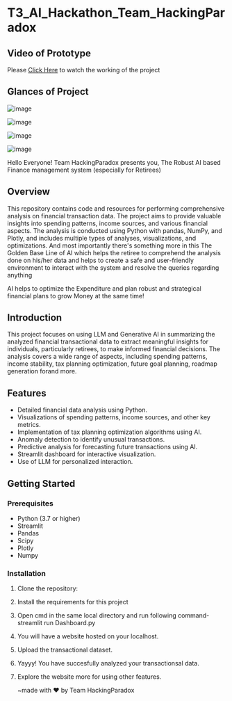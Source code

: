 # T3_AI_Hackathon_Team_HackingParadox
## Video of Prototype
Please [Click Here](https://1drv.ms/v/s!AnNJBheLBjN1hLdv1VVPJ03C_TAsXQ?e=w0F1cB) to watch the working of the project 

## Glances of Project

![image](https://github.com/satyacodermk/T3_AI_Hackathon_Team_HackingParadox/assets/98695336/d5f15678-bcd1-42a0-98fb-1d1fcc32915a)

![image](https://github.com/satyacodermk/T3_AI_Hackathon_Team_HackingParadox/assets/98695336/e6ec19cf-a64b-4409-ab22-1f55721770e4)

![image](https://github.com/satyacodermk/T3_AI_Hackathon_Team_HackingParadox/assets/98695336/092f4f26-b4d6-4fc0-b281-fb526b6e6888)

![image](https://github.com/satyacodermk/T3_AI_Hackathon_Team_HackingParadox/assets/98695336/6915df04-c194-4a8d-a9a4-76c50288117a)

Hello Everyone!
Team HackingParadox presents you,
The Robust AI based Finance management system (especially for Retirees)

## Overview

This repository contains code and resources for performing comprehensive analysis on financial transaction data. The project aims to provide valuable insights into spending patterns, income sources, and various financial aspects. The analysis is conducted using Python with pandas, NumPy, and Plotly, and includes multiple types of analyses, visualizations, and optimizations.
And most importantly there's something more in this
The Golden Base Line of AI
which helps the retiree to comprehend the analysis done on his/her data and helps to create a safe and user-friendly environment to interact with the system and resolve the queries regarding anything

AI helps to optimize the Expenditure and plan robust and strategical financial plans to grow Money at the same time!

## Introduction

This project focuses on using LLM and Generative AI in summarizing the analyzed financial transactional data to extract meaningful insights for individuals, particularly retirees, to make informed financial decisions. The analysis covers a wide range of aspects, including spending patterns, income stability, tax planning optimization, future goal planning, roadmap generation forand more.

## Features

- Detailed financial data analysis using Python.
- Visualizations of spending patterns, income sources, and other key metrics.
- Implementation of tax planning optimization algorithms using AI.
- Anomaly detection to identify unusual transactions.
- Predictive analysis for forecasting future transactions using AI.
- Streamlit dashboard for interactive visualization.
- Use of LLM for personalized interaction.

## Getting Started

### Prerequisites

- Python (3.7 or higher)
- Streamlit
- Pandas
- Scipy
- Plotly
- Numpy

### Installation

1. Clone the repository:
2. Install the requirements for this project
3. Open cmd in the same local directory and run following command-
    streamlit run Dashboard.py
4. You will have a website hosted on your localhost.
5. Upload the transactional dataset.
6. Yayyy! You have succesfully analyzed your transactionsal data.
7. Explore the website more for using other features.


   

   ~made with ❤️ by Team HackingParadox
